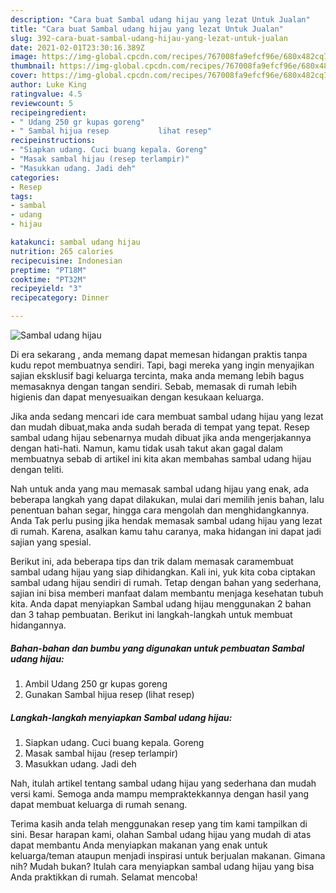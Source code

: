 ```yaml
---
description: "Cara buat Sambal udang hijau yang lezat Untuk Jualan"
title: "Cara buat Sambal udang hijau yang lezat Untuk Jualan"
slug: 392-cara-buat-sambal-udang-hijau-yang-lezat-untuk-jualan
date: 2021-02-01T23:30:16.389Z
image: https://img-global.cpcdn.com/recipes/767008fa9efcf96e/680x482cq70/sambal-udang-hijau-foto-resep-utama.jpg
thumbnail: https://img-global.cpcdn.com/recipes/767008fa9efcf96e/680x482cq70/sambal-udang-hijau-foto-resep-utama.jpg
cover: https://img-global.cpcdn.com/recipes/767008fa9efcf96e/680x482cq70/sambal-udang-hijau-foto-resep-utama.jpg
author: Luke King
ratingvalue: 4.5
reviewcount: 5
recipeingredient:
- " Udang 250 gr kupas goreng"
- " Sambal hijua resep           lihat resep"
recipeinstructions:
- "Siapkan udang. Cuci buang kepala. Goreng"
- "Masak sambal hijau (resep terlampir)"
- "Masukkan udang. Jadi deh"
categories:
- Resep
tags:
- sambal
- udang
- hijau

katakunci: sambal udang hijau 
nutrition: 265 calories
recipecuisine: Indonesian
preptime: "PT18M"
cooktime: "PT32M"
recipeyield: "3"
recipecategory: Dinner

---
```



![Sambal udang hijau](https://img-global.cpcdn.com/recipes/767008fa9efcf96e/680x482cq70/sambal-udang-hijau-foto-resep-utama.jpg)

Di era  sekarang , anda memang dapat memesan hidangan praktis tanpa kudu repot membuatnya sendiri. Tapi, bagi mereka yang ingin menyajikan sajian eksklusif bagi keluarga tercinta, maka anda memang lebih bagus memasaknya dengan tangan sendiri. Sebab, memasak di rumah lebih higienis dan dapat menyesuaikan dengan kesukaan keluarga.

Jika anda sedang mencari ide cara membuat sambal udang hijau yang lezat dan mudah dibuat,maka anda sudah berada di tempat yang tepat. Resep sambal udang hijau  sebenarnya mudah dibuat jika anda mengerjakannya dengan hati-hati. Namun, kamu tidak usah takut akan gagal dalam membuatnya 
sebab di artikel ini kita akan membahas sambal udang hijau dengan teliti.  



Nah untuk anda yang mau memasak sambal udang hijau yang enak, ada beberapa langkah yang dapat dilakukan, mulai dari memilih jenis bahan, lalu penentuan bahan segar, hingga cara mengolah dan menghidangkannya. Anda Tak perlu pusing jika hendak memasak sambal udang hijau yang lezat di rumah. Karena, asalkan kamu  tahu caranya, maka hidangan ini dapat jadi sajian yang spesial.

Berikut ini, ada beberapa tips dan trik dalam memasak caramembuat sambal udang hijau yang siap dihidangkan. Kali ini, yuk kita coba ciptakan sambal udang hijau sendiri di rumah. Tetap dengan bahan yang sederhana, sajian ini bisa memberi manfaat dalam membantu menjaga kesehatan tubuh kita. Anda dapat menyiapkan Sambal udang hijau menggunakan 2 bahan dan 3 tahap pembuatan. Berikut ini langkah-langkah untuk membuat hidangannya.

<!--inarticleads1-->

##### Bahan-bahan dan bumbu yang digunakan untuk pembuatan Sambal udang hijau:

1. Ambil  Udang 250 gr kupas goreng
1. Gunakan  Sambal hijua resep           (lihat resep)




<!--inarticleads2-->

##### Langkah-langkah menyiapkan Sambal udang hijau:

1. Siapkan udang. Cuci buang kepala. Goreng
1. Masak sambal hijau (resep terlampir)
1. Masukkan udang. Jadi deh




Nah, itulah artikel tentang  sambal udang hijau  yang sederhana dan mudah versi kami. Semoga anda mampu mempraktekkannya dengan hasil yang dapat membuat keluarga di rumah senang. 

Terima kasih anda telah menggunakan resep yang tim kami tampilkan di sini. Besar harapan kami, olahan  Sambal udang hijau yang mudah di atas dapat membantu Anda menyiapkan makanan yang enak untuk keluarga/teman ataupun menjadi inspirasi untuk berjualan makanan. Gimana nih? Mudah bukan? Itulah cara menyiapkan sambal udang hijau yang bisa Anda praktikkan di rumah. Selamat mencoba!

